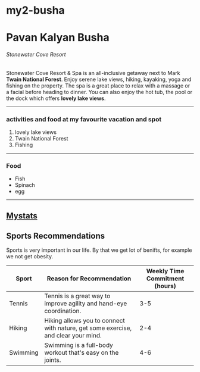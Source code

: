 # my2-busha

# Pavan Kalyan Busha
###### Stonewater Cove Resort

 Stonewater Cove Resort & Spa is an all-inclusive getaway next to Mark **Twain National Forest**. Enjoy serene lake views, hiking, kayaking, yoga and fishing on the property. The spa is a great place to relax with a massage or a facial before heading to dinner. You can also enjoy the hot tub, the pool or the dock which offers **lovely lake views**.

 ---
### activities and food at my favourite vacation and spot
1. lovely lake views
2. Twain National Forest
3. Fishing
---
### Food
* Fish
* Spinach
* egg
---

[Mystats](/MyStats.md)
---
## Sports Recommendations

Sports is very important in our life. By that we get lot of benifts, for example we not get obesity. 

| Sport         | Reason for Recommendation                     | Weekly Time Commitment (hours) |
|---------------|---------------------------------------------|--------------------------------|
| Tennis        | Tennis is a great way to improve agility and hand-eye coordination.  | 3-5                            |
| Hiking        | Hiking allows you to connect with nature, get some exercise, and clear your mind. | 2-4                            |
| Swimming      | Swimming is a full-body workout that's easy on the joints.  | 4-6                            |

